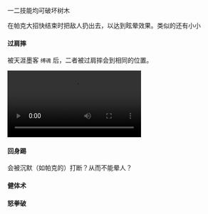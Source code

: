 一二技能均可破坏树木

在帕克大招快结束时把敌人扔出去，以达到眩晕效果。类似的还有小小

#### 过肩摔

被天涯墨客 `缚魂` 后，二者被过肩摔会到相同的位置。

<video src="./img/2023-08-11 22-05-37.mkv"></video>

#### 回身踢

会被沉默（如帕克的）打断？从而不能晕人？

#### 健体术



#### 怒拳破